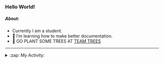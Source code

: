 ### Hello World!

##### About:
- Currently I am a student.
- 🌱 I’m learning how to make better documentation.
- 🌱 GO PLANT SOME TREES AT [TEAM TREES](https://teamtrees.org/)

---
<details>
  <summary>:zap: My Activity:</summary>
  
<!--START_SECTION:waka-->
![Code Time](http://img.shields.io/badge/Code%20Time-1%2C077%20hrs%2042%20mins-blue)

**I'm a Night 🦉** 

```text
🌞 Morning                1588 commits        ██░░░░░░░░░░░░░░░░░░░░░░░   09.98 % 
🌆 Daytime                5114 commits        ████████░░░░░░░░░░░░░░░░░   32.13 % 
🌃 Evening                4702 commits        ███████░░░░░░░░░░░░░░░░░░   29.54 % 
🌙 Night                  4513 commits        ███████░░░░░░░░░░░░░░░░░░   28.35 % 
```
📅 **I'm Most Productive on Wednesday** 

```text
Monday                   2336 commits        ████░░░░░░░░░░░░░░░░░░░░░   14.68 % 
Tuesday                  1965 commits        ███░░░░░░░░░░░░░░░░░░░░░░   12.35 % 
Wednesday                3656 commits        ██████░░░░░░░░░░░░░░░░░░░   22.97 % 
Thursday                 2224 commits        ███░░░░░░░░░░░░░░░░░░░░░░   13.97 % 
Friday                   1576 commits        ██░░░░░░░░░░░░░░░░░░░░░░░   09.90 % 
Saturday                 1452 commits        ██░░░░░░░░░░░░░░░░░░░░░░░   09.12 % 
Sunday                   2708 commits        ████░░░░░░░░░░░░░░░░░░░░░   17.01 % 
```


📊 **This Week I Spent My Time On** 

```text
🔥 Editors: 
VS Code                  8 hrs 54 mins       █████████████████████████   100.00 % 

🐱‍💻 Projects: 
CSF22                    5 hrs 20 mins       ███████████████░░░░░░░░░░   60.05 % 
praise                   3 hrs 33 mins       ██████████░░░░░░░░░░░░░░░   39.95 % 
```


 Last Updated on 27/03/2023 06:08:10 UTC
<!--END_SECTION:waka-->
</details>
